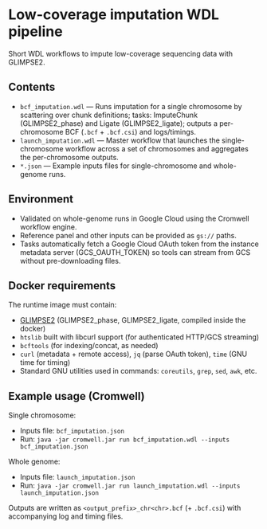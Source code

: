 # Low-coverage imputation WDL pipeline

Short WDL workflows to impute low-coverage sequencing data with GLIMPSE2.

## Contents
- `bcf_imputation.wdl` — Runs imputation for a single chromosome by scattering over chunk definitions; tasks: ImputeChunk (GLIMPSE2_phase) and Ligate (GLIMPSE2_ligate); outputs a per-chromosome BCF (`.bcf` + `.bcf.csi`) and logs/timings.
- `launch_imputation.wdl` — Master workflow that launches the single-chromosome workflow across a set of chromosomes and aggregates the per-chromosome outputs.
- `*.json` — Example inputs files for single-chromosome and whole-genome runs.

## Environment
- Validated on whole-genome runs in Google Cloud using the Cromwell workflow engine.
- Reference panel and other inputs can be provided as `gs://` paths.
- Tasks automatically fetch a Google Cloud OAuth token from the instance metadata server (GCS_OAUTH_TOKEN) so tools can stream from GCS without pre-downloading files.

## Docker requirements
The runtime image must contain:
- [GLIMPSE2](https://github.com/odelaneau/GLIMPSE) (GLIMPSE2_phase, GLIMPSE2_ligate, compiled inside the docker)
- `htslib` built with libcurl support (for authenticated HTTP/GCS streaming)
- `bcftools` (for indexing/concat, as needed)
- `curl` (metadata + remote access), `jq` (parse OAuth token), `time` (GNU time for timing)
- Standard GNU utilities used in commands: `coreutils`, `grep`, `sed`, `awk`, etc.

## Example usage (Cromwell)
Single chromosome:
- Inputs file: `bcf_imputation.json`
- Run: `java -jar cromwell.jar run bcf_imputation.wdl --inputs bcf_imputation.json`

Whole genome:
- Inputs file: `launch_imputation.json`
- Run: `java -jar cromwell.jar run launch_imputation.wdl --inputs launch_imputation.json`

Outputs are written as `<output_prefix>_chr<chr>.bcf` (+ `.bcf.csi`) with accompanying log and timing files.
